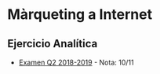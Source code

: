 # Màrqueting a Internet

## Ejercicio Analítica

- [Examen Q2 2018-2019](https://github.com/RepoFIBtori/RepoFIBtori/blob/master/Optatives/MI/2018-2019-Q2/examen_resuelto.pdf) - Nota: 10/11 
